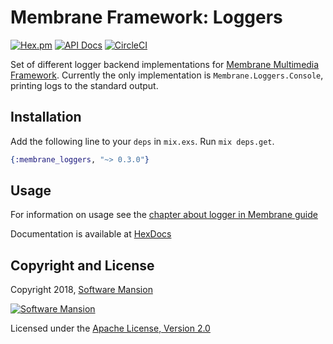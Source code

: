 # Membrane Framework: Loggers

[![Hex.pm](https://img.shields.io/hexpm/v/membrane_loggers.svg)](https://hex.pm/packages/membrane_loggers)
[![API Docs](https://img.shields.io/badge/api-docs-yellow.svg?style=flat)](https://hexdocs.pm/membrane_loggers/)
[![CircleCI](https://circleci.com/gh/membraneframework/membrane-loggers.svg?style=svg)](https://circleci.com/gh/membraneframework/membrane-loggers)

Set of different logger backend implementations for [Membrane Multimedia Framework](https://membraneframework.org).
Currently the only implementation is `Membrane.Loggers.Console`, printing logs to the standard output.

## Installation

Add the following line to your `deps` in `mix.exs`. Run `mix deps.get`.

```elixir
{:membrane_loggers, "~> 0.3.0"}
```

## Usage

For information on usage see the [chapter about logger in Membrane guide](https://www.membraneframework.org/guide/v0.3/logger.html)

Documentation is available at [HexDocs](https://hexdocs.pm/membrane_element_portaudio/)

## Copyright and License

Copyright 2018, [Software Mansion](https://swmansion.com/?utm_source=git&utm_medium=readme&utm_campaign=membrane)

[![Software Mansion](https://membraneframework.github.io/static/logo/swm_logo_readme.png)](https://swmansion.com/?utm_source=git&utm_medium=readme&utm_campaign=membrane)

Licensed under the [Apache License, Version 2.0](LICENSE)
